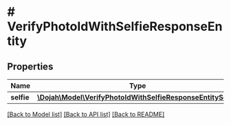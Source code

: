 # # VerifyPhotoIdWithSelfieResponseEntity

## Properties

Name | Type | Description | Notes
------------ | ------------- | ------------- | -------------
**selfie** | [**\Dojah\Model\VerifyPhotoIdWithSelfieResponseEntitySelfie**](VerifyPhotoIdWithSelfieResponseEntitySelfie.md) |  | [optional]

[[Back to Model list]](../../README.md#models) [[Back to API list]](../../README.md#endpoints) [[Back to README]](../../README.md)
